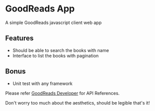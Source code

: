 # GoodReads App
A simple GoodReads javascript client web app

## Features
* Should be able to search the books with name
* Interface to list the books with pagination

## Bonus
* Unit test with any framework

Please refer [GoodReads Developer](https://www.goodreads.com/api) for API References.

Don't worry too much about the aesthetics, should be legible that's it!
